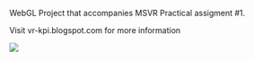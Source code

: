 WebGL
Project that accompanies MSVR Practical assigment #1.

Visit vr-kpi.blogspot.com for more information

![](https://github.com/RomanGhub/romanghub.github.io/blob/PA1/Animation.gif)

